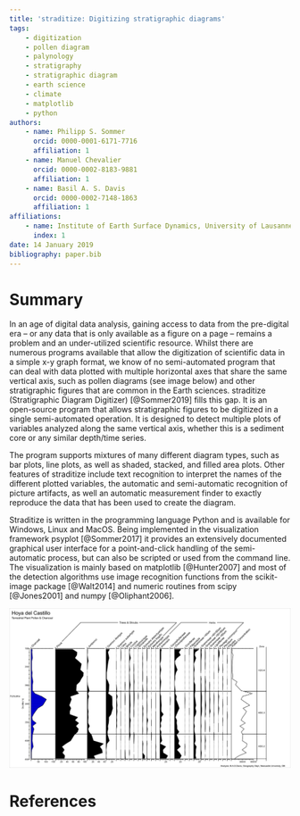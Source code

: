```yaml
---
title: 'straditize: Digitizing stratigraphic diagrams'
tags:
    - digitization
    - pollen diagram
    - palynology
    - stratigraphy
    - stratigraphic diagram
    - earth science
    - climate
    - matplotlib
    - python
authors:
    - name: Philipp S. Sommer
      orcid: 0000-0001-6171-7716
      affiliation: 1
    - name: Manuel Chevalier
      orcid: 0000-0002-8183-9881
      affiliation: 1
    - name: Basil A. S. Davis
      orcid: 0000-0002-7148-1863
      affiliation: 1
affiliations:
    - name: Institute of Earth Surface Dynamics, University of Lausanne, Géopolis, 1015 Lausanne, Switzerland
      index: 1
date: 14 January 2019
bibliography: paper.bib
---
```


# Summary

In an age of digital data analysis, gaining access to data from the pre-digital
era – or any data that is only available as a figure on a page – remains a
problem and an under-utilized scientific resource. Whilst there are numerous
programs available that allow the digitization of scientific data in a simple
x-y graph format, we know of no semi-automated program that can deal with data
plotted with multiple horizontal axes that share the same vertical axis, such
as pollen diagrams (see image below) and other stratigraphic figures that are
common in the Earth sciences. straditize (Stratigraphic Diagram Digitizer)
[@Sommer2019] fills this gap. It is an open-source program that allows
stratigraphic figures to be digitized in a single semi-automated operation. It
is designed to detect multiple plots of variables analyzed along the same
vertical axis, whether this is a sediment core or any similar depth/time
series.

The program supports mixtures of many different
diagram types, such as bar plots, line plots, as well as shaded, stacked, and
filled area plots. Other features of straditize include text recognition to
interpret the names of the different plotted variables, the automatic and
semi-automatic recognition of picture artifacts, as well an automatic
measurement finder to exactly reproduce the data that has been used to create
the diagram.

Straditize is written in the programming language Python and is available for
Windows, Linux and MacOS. Being implemented in the visualization framework
psyplot [@Sommer2017] it provides an extensively documented graphical
user interface for a point-and-click handling of the semi-automatic process,
but can also be scripted or used from the command line. The visualization is
mainly based on matplotlib [@Hunter2007] and most of the detection algorithms
use image recognition functions from the scikit-image package [@Walt2014] and
numeric routines from scipy [@Jones2001] and numpy [@Oliphant2006].

![A standard pollen diagram from Hoya del Castillo with data from @Davis2007](hoya-del-castillo.png)

# References
